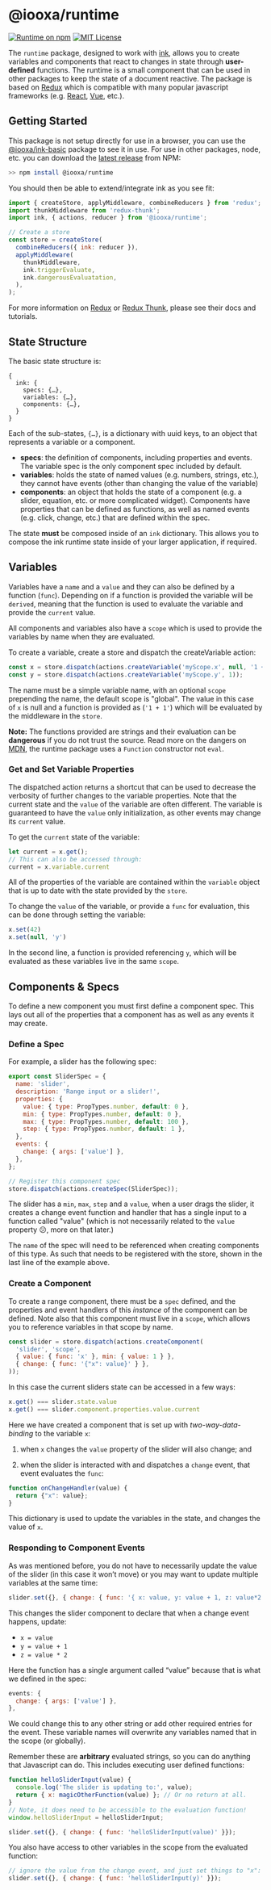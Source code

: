 # @iooxa/runtime

[![Runtime on npm](https://img.shields.io/npm/v/@iooxa/runtime.svg)](https://www.npmjs.com/package/@iooxa/runtime)
[![MIT License](https://img.shields.io/badge/license-MIT-blue.svg)](https://github.com/ink-components/ink-components/blob/master/LICENSE)


The `runtime` package, designed to work with [ink](https://components.ink/), allows you to create variables and components that react to changes in state through **user-defined** functions. The runtime is a small component that can be used in other packages to keep the state of a document reactive.  The package is based on [Redux](https://redux.js.org/) which is compatible with many popular javascript frameworks (e.g. [React](https://reactjs.org/), [Vue](https://vuejs.org/), etc.).

## Getting Started

This package is not setup directly for use in a browser, you can use the [@iooxa/ink-basic](https://www.npmjs.com/package/@iooxa/ink-basic) package to see it in use. For use in other packages, node, etc. you can download the [latest release](https://www.npmjs.com/package/@iooxa/runtime) from NPM:

```bash
>> npm install @iooxa/runtime
```

You should then be able to extend/integrate ink as you see fit:

```javascript
import { createStore, applyMiddleware, combineReducers } from 'redux';
import thunkMiddleware from 'redux-thunk';
import ink, { actions, reducer } from '@iooxa/runtime';

// Create a store
const store = createStore(
  combineReducers({ ink: reducer }),
  applyMiddleware(
    thunkMiddleware,
    ink.triggerEvaluate,
    ink.dangerousEvaluatation,
  ),
);
```

For more information on [Redux](https://redux.js.org/) or [Redux Thunk](https://redux.js.org/advanced/async-actions), please see their docs and tutorials.

## State Structure

The basic state structure is:

```
{
  ink: {
    specs: {…},
    variables: {…},
    components: {…},
  }
}
```

Each of the sub-states, `{…}`, is a dictionary with uuid keys, to an object that represents a variable or a component.

* **specs**: the definition of components, including properties and events. The variable spec is the only component spec included by default.
* **variables**: holds the state of named values (e.g. numbers, strings, etc.), they cannot have events (other than changing the value of the variable)
* **components**: an object that holds the state of a component (e.g. a slider, equation, etc. or more complicated widget). Components have properties that can be defined as functions, as well as named events (e.g. click, change, etc.) that are defined within the spec.

The state **must** be composed inside of an `ink` dictionary. This allows you to compose the ink runtime state inside of your larger application, if required.

## Variables

Variables have a `name` and a `value` and they can also be defined by a function (`func`). Depending on if a function is provided the variable will be `derived`, meaning that the function is used to evaluate the variable and provide the `current` value.

All components and variables also have a `scope` which is used to provide the variables by name when they are evaluated.

To create a variable, create a store and dispatch the createVariable action:

```javascript
const x = store.dispatch(actions.createVariable('myScope.x', null, '1 + 1'));
const y = store.dispatch(actions.createVariable('myScope.y', 1));
```

The name must be a simple variable name, with an optional `scope` prepending the name, the default scope is "global". The value in this case of `x` is null and a function is provided as (`'1 + 1'`) which will be evaluated by the middleware in the `store`.

**Note:** The functions provided are strings and their evaluation can be **dangerous** if you do not trust the source. Read more on the dangers on [MDN](https://developer.mozilla.org/en-US/docs/Web/JavaScript/Reference/Global_Objects/eval), the runtime package uses a `Function` constructor not `eval`.

### Get and Set Variable Properties

The dispatched action returns a shortcut that can be used to decrease the verbosity of further changes to the variable properties. Note that the current state and the `value` of the variable are often different. The variable is guaranteed to have the `value` only initialization, as other events may change its `current` value.

To get the `current` state of the variable:

```javascript
let current = x.get();
// This can also be accessed through:
current = x.variable.current
```

All of the properties of the variable are contained within the `variable` object that is up to date with the state provided by the `store`.

To change the `value` of the variable, or provide a `func` for evaluation, this can be done through setting the variable:

```javascript
x.set(42)
x.set(null, 'y')
```

In the second line, a function is provided referencing `y`, which will be evaluated as these variables live in the same `scope`.

## Components & Specs

To define a new component you must first define a component spec. This lays out all of the properties that a component has as well as any events it may create.

### Define a Spec

For example, a slider has the following spec:

```javascript
export const SliderSpec = {
  name: 'slider',
  description: 'Range input or a slider!',
  properties: {
    value: { type: PropTypes.number, default: 0 },
    min: { type: PropTypes.number, default: 0 },
    max: { type: PropTypes.number, default: 100 },
    step: { type: PropTypes.number, default: 1 },
  },
  events: {
    change: { args: ['value'] },
  },
};

// Register this component spec
store.dispatch(actions.createSpec(SliderSpec));
```

The slider has a `min`, `max`, `step` and a `value`, when a user drags the slider, it creates a change event function and handler that has a single input to a function called "value" (which is not necessarily related to the `value` property 😕, more on that later.)

The `name` of the spec will need to be referenced when creating components of this type. As such that needs to be registered with the store, shown in the last line of the example above.


### Create a Component

To create a range component, there must be a `spec` defined, and the properties and event handlers of this *instance* of the component can be defined. Note also that this component must live in a `scope`, which allows you to reference variables in that scope by name.

```javascript
const slider = store.dispatch(actions.createComponent(
  'slider', 'scope',
  { value: { func: 'x' }, min: { value: 1 } },
  { change: { func: '{"x": value}' } },
));
```

In this case the current sliders state can be accessed in a few ways:

```javascript
x.get() === slider.state.value
x.get() === slider.component.properties.value.current
```

Here we have created a component that is set up with *two-way-data-binding* to the variable `x`:

1. when `x` changes the `value` property of the slider will also change; and

2. when the slider is interacted with and dispatches a `change` event, that event evaluates the `func`:

  ```javascript
  function onChangeHandler(value) {
    return {"x": value};
  }
  ```

  This dictionary is used to update the variables in the state, and changes the value of `x`.

### Responding to Component Events

As was mentioned before, you do not have to necessarily update the value of the slider (in this case it won’t move) or you may want to update multiple variables at the same time:

```javascript
slider.set({}, { change: { func: '{ x: value, y: value + 1, z: value*2 }' }});
```

This changes the slider component to declare that when a change event happens, update:

* `x = value`
* `y = value + 1`
* `z = value * 2`

Here the function has a single argument called “value” because that is what we defined in the spec:

```javascript
events: {
  change: { args: ['value'] },
},
```

We could change this to any other string or add other required entries for the event. These variable names will overwrite any variables named that in the scope (or globally).

Remember these are **arbitrary** evaluated strings, so you can do anything that Javascript can do. This includes executing user defined functions:

```javascript
function helloSliderInput(value) {
  console.log('The slider is updating to:', value);
  return { x: magicOtherFunction(value) }; // Or no return at all.
}
// Note, it does need to be accessible to the evaluation function!
window.helloSliderInput = helloSliderInput;

slider.set({}, { change: { func: 'helloSliderInput(value)' }});
```

You also have access to other variables in the scope from the evaluated function:

```javascript
// ignore the value from the change event, and just set things to "x":
slider.set({}, { change: { func: 'helloSliderInput(y)' }});
```
